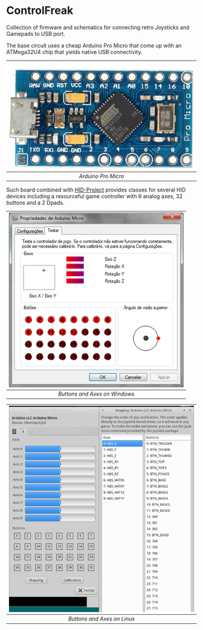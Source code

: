 # ControlFreak
Collection of firmware and schematics for connecting retro Joysticks and Gamepads to USB port.

The base circuit uses a cheap Arduino Pro Micro that come up with an ATMega32U4 chip that yields native USB connectivity.

|![Pro Micro](/doc/ProMicro.png)|
|:--:|
| *Arduino Pro Micro* |

Such board combined with [HID-Project](https://github.com/NicoHood/HID) provides classes for several HID devices including a resourceful game controller with 6 analog axes, 32 buttons and a 2 Dpads.

![Button Mapping](/doc/buttons.png)|
|:--:|
| *Buttons and Axes on Windows* |

![Button Mapping - Linux](/doc/buttonsOnLinux.png)|
|:--:|
| *Buttons and Axes on Linux* |

